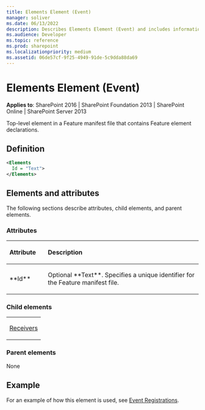 ```yaml
---
title: Elements Element (Event)
manager: soliver
ms.date: 06/13/2022
description: Describes Elements Element (Event) and includes information on elements and attributes.
ms.audience: Developer
ms.topic: reference
ms.prod: sharepoint
ms.localizationpriority: medium
ms.assetid: 06de57cf-9f25-4949-91de-5c9dda88da69
---
```


# Elements Element (Event)

**Applies to**: SharePoint 2016 | SharePoint Foundation 2013 | SharePoint Online | SharePoint Server 2013

Top-level element in a Feature manifest file that contains Feature element declarations.

## Definition

```XML
<Elements
  Id = "Text">
</Elements>
```

## Elements and attributes

The following sections describe attributes, child elements, and parent elements.

### Attributes

<table>
<colgroup>
<col width="20%" />
<col width="80%" />
</colgroup>
<thead>
<tr class="header">
<th align="left"><p>Attribute</p></th>
<th align="left"><p>Description</p></th>
</tr>
</thead>
<tbody>
<tr class="odd">
<td align="left"><p>**Id**</p></td>
<td align="left"><p>Optional **Text**. Specifies a unique identifier for the Feature manifest file.</p></td>
</tr>
</tbody>
</table>

### Child elements

<table>
<colgroup>
<col width="100%" />
</colgroup>
<tbody>
<tr class="odd">
<td align="left"><p><a href="receivers-element-event.md">Receivers</a></p></td>
</tr>
</tbody>
</table>

### Parent elements

None

## Example

For an example of how this element is used, see [Event Registrations](event-registrations.md).








